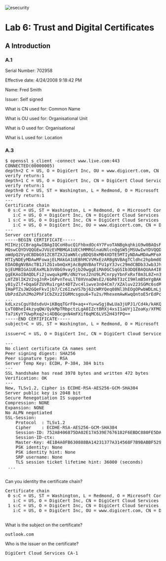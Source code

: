 ![esecurity](https://raw.githubusercontent.com/billbuchanan/esecurity/master/z_associated/esecurity_graphics.jpg)

# Lab 6: Trust and Digital Certificates


## A	Introduction

### A.1	

Serial Number: 702958

Effective date: 4/24/2008 9:18:42 PM

Name:  Fred Smith

Issuer: Self signed

What is CN used for: Common Name

What is OU used for: Organisational Unit

What is O used for: Organisational

What is L used for: Location


### A.3	
<pre>
$ openssl s_client -connect www.live.com:443
CONNECTED(00000005)
depth=2 C = US, O = DigiCert Inc, OU = www.digicert.com, CN = DigiCert Global Root CA
verify return:1
depth=1 C = US, O = DigiCert Inc, CN = DigiCert Cloud Services CA-1
verify return:1
depth=0 C = US, ST = Washington, L = Redmond, O = Microsoft Corporation, CN = outlook.com
verify return:1
---
Certificate chain
 0 s:C = US, ST = Washington, L = Redmond, O = Microsoft Corporation, CN = outlook.com
   i:C = US, O = DigiCert Inc, CN = DigiCert Cloud Services CA-1
 1 s:C = US, O = DigiCert Inc, CN = DigiCert Cloud Services CA-1
   i:C = US, O = DigiCert Inc, OU = www.digicert.com, CN = DigiCert Global Root CA
---
Server certificate
-----BEGIN CERTIFICATE-----
MIIHzjCCBragAwIBAgIQCoH8ucQ1FhbxdOc4Y7FvoTANBgkqhkiG9w0BAQsFADBL
MQswCQYDVQQGEwJVUzEVMBMGA1UEChMMRGlnaUNlcnQgSW5jMSUwIwYDVQQDExxE
aWdpQ2VydCBDbG91ZCBTZXJ2aWNlcyBDQS0xMB4XDTE5MTIyNDAwMDAwMFoXDTIx
MTIyNDEyMDAwMFowajELMAkGA1UEBhMCVVMxEzARBgNVBAgTCldhc2hpbmd0b24x
EDAOBgNVBAcTB1JlZG1vbmQxHjAcBgNVBAoTFU1pY3Jvc29mdCBDb3Jwb3JhdGlv
bjEUMBIGA1UEAxMLb3V0bG9vay5jb20wggEiMA0GCSqGSIb3DQEBAQUAA4IBDwAw
ggEKAoIBAQDLFi2juwqukpMR/dNzYseJ2nU9LPCnrpyYbnFxRxf8m3L8Z+n3XREd
LmTZ0lIK2V2sgJnR+16PvnTeuLlT0XVnaDWsE2/6bR6T3zCI9HlmB5mYgBAKrLq6
yB1yZlf+DqaGFZUVRu1rgAt4DTZvc4liwve3n04Cm7/XZAluv223SGMc6sdRi8cq
IHaPTZsJW2GQeFkvIjb7/Cz6IzwVS7bj62cWRYQeq08Nl3hEOgOPwbWDLmLj7hDe
UbPzdZuh2Mo2PhF1CbZXz2IGRMcsgou6+Tu2s/MhexemAwKwqQntoE5rEdPc2GcC
...
kdLxzsCguY8dsdvU+iKBqqTGrF0+aq++Yu+wSgj8wLUa3jUPJ1/Cd4k/kAKQCCL5
LvT0BheI4kzyqQW/QykMpTRbpctzLgA0IZctBRXj4xsI1aUYj1ZoaKy/XFMO0lGK
Ta7iKyY7UwpRxq2+i4DBGcgnN4mFXif6qMC6LVS2H43fPQ==
-----END CERTIFICATE-----
subject=C = US, ST = Washington, L = Redmond, O = Microsoft Corporation, CN = outlook.com

issuer=C = US, O = DigiCert Inc, CN = DigiCert Cloud Services CA-1

---
No client certificate CA names sent
Peer signing digest: SHA256
Peer signature type: RSA
Server Temp Key: ECDH, P-384, 384 bits
---
SSL handshake has read 3978 bytes and written 472 bytes
Verification: OK
---
New, TLSv1.2, Cipher is ECDHE-RSA-AES256-GCM-SHA384
Server public key is 2048 bit
Secure Renegotiation IS supported
Compression: NONE
Expansion: NONE
No ALPN negotiated
SSL-Session:
    Protocol  : TLSv1.2
    Cipher    : ECDHE-RSA-AES256-GCM-SHA384
    Session-ID: 752A8406875DA02E17A539E7676182F6EBDC880FE5DA95BE0531B733E6EB054B
    Session-ID-ctx: 
    Master-Key: 4E1B4A0FB630888BA14231377A314568F7B9BABBF5298E79E09561B904DC739DF52F2B1288A78F5DCAEFABFF73D23A3D
    PSK identity: None
    PSK identity hint: None
    SRP username: None
    TLS session ticket lifetime hint: 36000 (seconds)
 ...
    </pre>
    
Can you identity the certificate chain?
<pre>
Certificate chain
 0 s:C = US, ST = Washington, L = Redmond, O = Microsoft Corporation, CN = outlook.com
   i:C = US, O = DigiCert Inc, CN = DigiCert Cloud Services CA-1
 1 s:C = US, O = DigiCert Inc, CN = DigiCert Cloud Services CA-1
   i:C = US, O = DigiCert Inc, OU = www.digicert.com, CN = DigiCert Global Root CA
   </pre>

What is the subject on the certificate?
<pre>
outlook.com
</pre>

Who is the issuer on the certificate?
<pre>
DigiCert Cloud Services CA-1
</pre>



